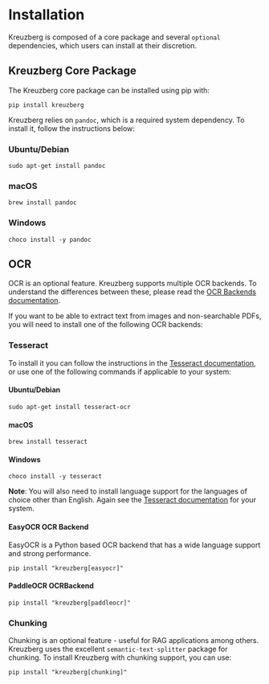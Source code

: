 # Installation

Kreuzberg is composed of a core package and several `optional` dependencies, which users can install at their discretion.

## Kreuzberg Core Package

The Kreuzberg core package can be installed using pip with:

```shell
pip install kreuzberg
```

Kreuzberg relies on `pandoc`, which is a required system dependency. To install it, follow the instructions below:

### Ubuntu/Debian

```shell
sudo apt-get install pandoc
```

### macOS

```shell
brew install pandoc
```

### Windows

```shell
choco install -y pandoc
```

## OCR

OCR is an optional feature. Kreuzberg supports multiple OCR backends. To understand the differences between these, please read the [OCR Backends documentation](../user-guide/ocr-backends.md).

If you want to be able to extract text from images and non-searchable PDFs, you will need to install one of the following OCR backends:

### Tesseract

To install it you can follow the instructions in the [Tesseract documentation](https://tesseract-ocr.github.io/), or use one of the following commands if applicable to your system:

#### Ubuntu/Debian

```shell
sudo apt-get install tesseract-ocr
```

#### macOS

```shell
brew install tesseract
```

#### Windows

```shell
choco install -y tesseract
```

__Note__: You will also need to install language support for the languages of choice other than English. Again see the [Tesseract documentation](https://tesseract-ocr.github.io/) for your system.

#### EasyOCR OCR Backend

EasyOCR is a Python based OCR backend that has a wide language support and strong performance.

```shell
pip install "kreuzberg[easyocr]"
```

#### PaddleOCR OCRBackend

```shell
pip install "kreuzberg[paddleocr]"
```

### Chunking

Chunking is an optional feature - useful for RAG applications among others. Kreuzberg uses the excellent `semantic-text-splitter` package for chunking. To install Kreuzberg with chunking support, you can use:

```shell
pip install "kreuzberg[chunking]"
```
